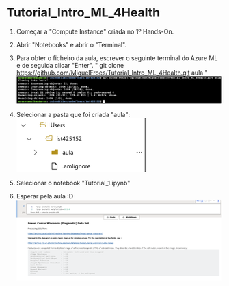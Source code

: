 # Tutorial_Intro_ML_4Health

1) Começar a "Compute Instance" criada no 1º Hands-On.

2) Abrir "Notebooks" e abrir o "Terminal". 

3) Para obter o ficheiro da aula, escrever o seguinte terminal do Azure ML e de seguida clicar "Enter".
    " git clone https://github.com/MiguelFroes/Tutorial_Intro_ML_4Health.git aula "
    ![Alt text](/Figures/github1.1.png?raw=true "Optional Title")

4) Selecionar a pasta que foi criada "aula":
![Alt text](/Figures/github1.2.png?raw=true "Optional Title")

5) Selecionar o notebook "Tutorial_1.ipynb"

6) Esperar pela aula :D
![Alt text](/Figures/github1.3.png?raw=true "Optional Title")
